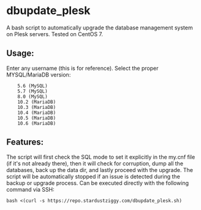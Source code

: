 # dbupdate_plesk

A bash script to automatically upgrade the database management system on Plesk servers. Tested on CentOS 7.


## Usage:

Enter any username (this is for reference).
Select the proper MYSQL/MariaDB version:
```
    5.6 (MySQL)
    5.7 (MySQL)
    8.0 (MySQL)
    10.2 (MariaDB)
    10.3 (MariaDB)
    10.4 (MariaDB)
    10.5 (MariaDB)
    10.6 (MariaDB)
 ```
 
## Features:

The script will first check the SQL mode to set it explicitly in the my.cnf file (if it's not already there), then it will check for corruption, dump all the databases, back up the data dir, and lastly proceed with the upgrade. The script will be automatically stopped if an issue is detected during the backup or upgrade process.
Can be executed directly with the following command via SSH:

```bash <(curl -s https://repo.stardustziggy.com/dbupdate_plesk.sh)```
